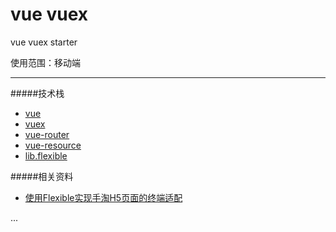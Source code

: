 # vue vuex

vue vuex starter

使用范围：移动端

---

#####技术栈

- [vue](http://vuejs.org/)
- [vuex](https://github.com/vuejs/vuex)
- [vue-router](https://github.com/vuejs/vue-router)
- [vue-resource](https://github.com/vuejs/vue-resource)
- [lib.flexible](https://github.com/amfe/lib-flexible)

#####相关资料

- [使用Flexible实现手淘H5页面的终端适配](https://github.com/amfe/article/issues/17)

...
